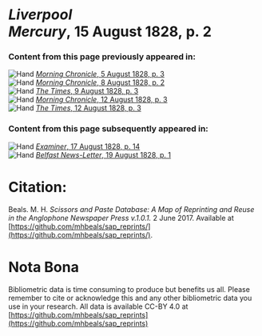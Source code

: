 # *Liverpool Mercury*, 15 August 1828, p. 2  
  
### Content from this page previously appeared in:  
![Hand](http://scissorsandpaste.net/wp-content/uploads/2017/06/smallhandpointer.png) [*Morning Chronicle*, 5 August 1828, p. 3](https://mhbeals.github.io/sap_html/Morning-Chronicle/Morning-Chronicle-5-August-1828-p-3)  
![Hand](http://scissorsandpaste.net/wp-content/uploads/2017/06/smallhandpointer.png) [*Morning Chronicle*, 8 August 1828, p. 2](https://mhbeals.github.io/sap_html/Morning-Chronicle/Morning-Chronicle-8-August-1828-p-2)  
![Hand](http://scissorsandpaste.net/wp-content/uploads/2017/06/smallhandpointer.png) [*The Times*, 9 August 1828, p. 3](https://mhbeals.github.io/sap_html/The-Times/The-Times-9-August-1828-p-3)  
![Hand](http://scissorsandpaste.net/wp-content/uploads/2017/06/smallhandpointer.png) [*Morning Chronicle*, 12 August 1828, p. 3](https://mhbeals.github.io/sap_html/Morning-Chronicle/Morning-Chronicle-12-August-1828-p-3)  
![Hand](http://scissorsandpaste.net/wp-content/uploads/2017/06/smallhandpointer.png) [*The Times*, 12 August 1828, p. 3](https://mhbeals.github.io/sap_html/The-Times/The-Times-12-August-1828-p-3)  
  
### Content from this page subsequently appeared in:  
![Hand](http://scissorsandpaste.net/wp-content/uploads/2017/06/smallhandpointer.png) [*Examiner*, 17 August 1828, p. 14](https://mhbeals.github.io/sap_html/Examiner/Examiner-17-August-1828-p-14)  
![Hand](http://scissorsandpaste.net/wp-content/uploads/2017/06/smallhandpointer.png) [*Belfast News-Letter*, 19 August 1828, p. 1](https://mhbeals.github.io/sap_html/Belfast-News-Letter/Belfast-News-Letter-19-August-1828-p-1)  


# Citation: 

Beals. M. H. *Scissors and Paste Database: A Map of Reprinting and Reuse in the Anglophone Newspaper Press v.1.0.1.* 2 June 2017. Available at [https://github.com/mhbeals/sap_reprints/](https://github.com/mhbeals/sap_reprints/). 

# Nota Bona

Bibliometric data is time consuming to produce but benefits us all. Please remember to cite or acknowledge this and any other bibliometric data you use in your research. All data is available CC-BY 4.0 at [https://github.com/mhbeals/sap_reprints](https://github.com/mhbeals/sap_reprints)